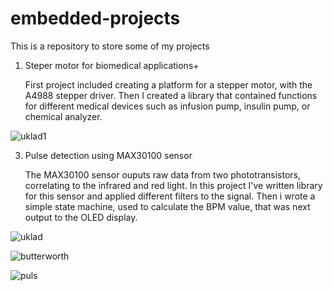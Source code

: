 # embedded-projects
This is a repository to store some of my projects

1. Steper motor for biomedical applications+
   
   First project included creating a platform for a stepper motor, with the A4988 stepper driver. Then I created a library that
   contained functions for different medical devices such as infusion pump, insulin pump, or chemical analyzer.
   
![uklad1](https://github.com/eisbreaker1/embedded-projects/assets/115368545/baef3c36-e8a1-44a7-a75c-06136fd7a73e)

3. Pulse detection using MAX30100 sensor

   The MAX30100 sensor ouputs raw data from two phototransistors, correlating to the infrared and red light. In this project I've written library for this sensor
   and applied different filters to the signal. Then i wrote a simple state machine, used to calculate the BPM value, that was next output to the OLED display.
   
![uklad](https://github.com/eisbreaker1/embedded-projects/assets/115368545/d9f0feef-433a-4349-a14e-638e7940eecb)

![butterworth](https://github.com/eisbreaker1/embedded-projects/assets/115368545/52c59eb4-1332-41dc-a3a8-fed3f6a37349)

![puls](https://github.com/eisbreaker1/embedded-projects/assets/115368545/9857d620-6e78-4d31-a03c-5d70e1976196)


